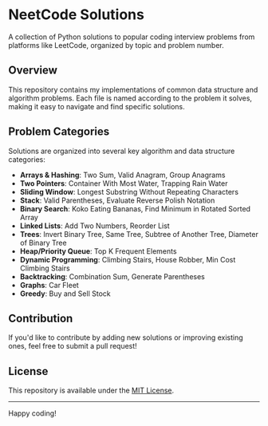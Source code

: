 # NeetCode Solutions

A collection of Python solutions to popular coding interview problems from platforms like LeetCode, organized by topic and problem number.

## Overview

This repository contains my implementations of common data structure and algorithm problems. Each file is named according to the problem it solves, making it easy to navigate and find specific solutions.

## Problem Categories

Solutions are organized into several key algorithm and data structure categories:

- **Arrays & Hashing**: Two Sum, Valid Anagram, Group Anagrams
- **Two Pointers**: Container With Most Water, Trapping Rain Water
- **Sliding Window**: Longest Substring Without Repeating Characters
- **Stack**: Valid Parentheses, Evaluate Reverse Polish Notation
- **Binary Search**: Koko Eating Bananas, Find Minimum in Rotated Sorted Array
- **Linked Lists**: Add Two Numbers, Reorder List
- **Trees**: Invert Binary Tree, Same Tree, Subtree of Another Tree, Diameter of Binary Tree
- **Heap/Priority Queue**: Top K Frequent Elements
- **Dynamic Programming**: Climbing Stairs, House Robber, Min Cost Climbing Stairs
- **Backtracking**: Combination Sum, Generate Parentheses
- **Graphs**: Car Fleet
- **Greedy**: Buy and Sell Stock

## Contribution

If you'd like to contribute by adding new solutions or improving existing ones, feel free to submit a pull request!

## License

This repository is available under the [MIT License](LICENSE).

---

Happy coding!
